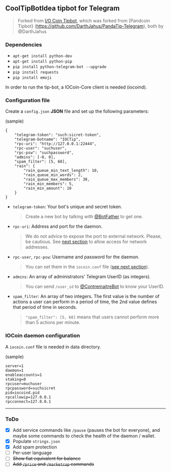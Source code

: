 ## CoolTipBotIdea tipbot for Telegram
> Forked from [I/O Coin Tipbot](https://github.com/DarthJahus/IOCTip-Telegram), which was forked from [Pandcoin Tipbot} (https://github.com/DarthJahus/PandaTip-Telegram), both by @DarthJahus
 
### Dependencies 

* `apt-get install python-dev`
* `apt-get install python-pip`
* `pip install python-telegram-bot --upgrade`
* `pip install requests`
* `pip install emoji`


In order to run the tip-bot, a IOCoin-Core client is needed (iocoind). 

### Configuration file

Create a `config.json` **JSON** file and set up the following parameters:

(sample)
 
    {
    	"telegram-token": "such:sicret-token",
    	"telegram-botname": "IOCTip",
    	"rpc-uri": "http://127.0.0.1:22444",
    	"rpc-user": "suchuser",
    	"rpc-psw": "suchpassword",
    	"admins": [-0, 0],
    	"spam_filter": [5, 60],
    	"rain": {
    	    "rain_queue_min_text_length": 10,
    	    "rain_queue_min_words": 2,
    	    "rain_queue_max_members": 30,
    	    "rain_min_members": 5,
    	    "rain_min_amount": 10
    	}
    }

* `telegram-token`: Your bot's unique and secret token.
  > Create a new bot by talking with [@BotFather](https://t.me/BotFather) to get one. 
* `rpc-uri`: Address and port for the daemon.
  > We do not advice to expose the port to external network. Please, be cautious.
  > See [next section](#IOCoin-daemon-configuration) to allow access for network addresses.
* `rpc-user`, `rpc-psw`: Username and password for the daemon.
  > You can set them in the `iocoin.conf` file ([see next section](#IOCoin-daemon-configuration)).
* `admins`: An array of administrators' Telegram UserID (as integers).
  > You can send `/user_id` to [@ContremaitreBot](https://t.me/ContremaitreBot) to know your UserID.
* `spam_filter`: An array of two integers. The first value is the number of actions a user can perform in a period of time, the 2nd value defines that period of time in seconds.
  > `"spam_filter": [5, 60]` means that users cannot perform more than 5 actions per minute.


### IOCoin daemon configuration

A `iocoin.conf` file is needed in data directory.

(sample)

    server=1
    daemon=1
    enableaccounts=1
    staking=0
    rpcuser=muchuser
    rpcpassword=suchsicret
    pid=iocoind.pid
    rpcallowip=127.0.0.1
    rpcconnect=127.0.0.1

---

### ToDo

- [x] Add service commands like `/pause` (pauses the bot for everyone), and maybe some commands to check the health of the daemon / wallet.
- [x] Populate `strings.json`
- [x] Add spam protection
- [ ] Per-user language
- [ ] ~~Show fiat equivalent for balance~~
- [ ] ~~Add `/price` and `/marketcap` commands~~
